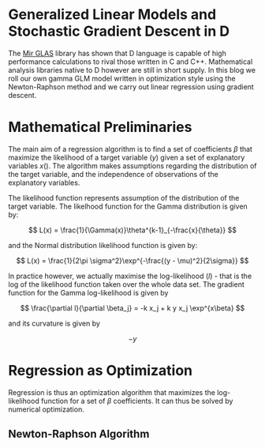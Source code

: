 <script type="text/javascript" async
  src="https://cdnjs.cloudflare.com/ajax/libs/mathjax/2.7.1/MathJax.js?config=TeX-MML-AM_CHTML">
</script>

# Generalized Linear Models and Stochastic Gradient Descent in D

The [Mir GLAS](https://github.com/libmir/mir-glas) library has shown that D language is capable of high performance calculations to rival those written in C and C++. Mathematical analysis libraries native to D however are still in short supply. In this blog we roll our own gamma GLM model written in optimization style using the Newton-Raphson method and we carry out linear regression using gradient descent.

# Mathematical Preliminaries

The main aim of a regression algorithm is to find a set of coefficients $\beta$ that maximize the likelihood of a target variable ($y$) given a set of explanatory variables $x$(). The algorithm makes assumptions regarding the distribution of the target variable, and the independence of observations of the explanatory variables.

The likelihood function represents assumption of the distribution of the target variable. The likelhood function for the Gamma distribution is given by:

$$
L(x) = \frac{1}{\Gamma(x)}\theta^{k-1}_{-\frac{x}{\theta}}
$$

and the Normal distribution likelihood function is given by:

$$
L(x) = \frac{1}{2\pi \sigma^2}\exp^{-\frac{(y - \mu)^2}{2\sigma}}
$$

In practice however, we actually maximise the log-likelihood ($l$) - that is the log of the likelihood function taken over the whole data set. The gradient function for the Gamma log-likelihood is given by

$$
\frac{\partial l}{\partial \beta_j} = -k x_j + k y x_j \exp^{x\beta}
$$

and its curvature is given by

$$
-y
$$

# Regression as Optimization

Regression is thus an optimization algorithm that maximizes the log-likelihood function for a set of $\beta$ coefficients. It can thus be solved by numerical optimization.

## Newton-Raphson Algorithm


